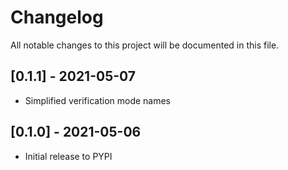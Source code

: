# Changelog
All notable changes to this project will be documented in this file.

## [0.1.1] - 2021-05-07
- Simplified verification mode names

## [0.1.0] - 2021-05-06
- Initial release to PYPI